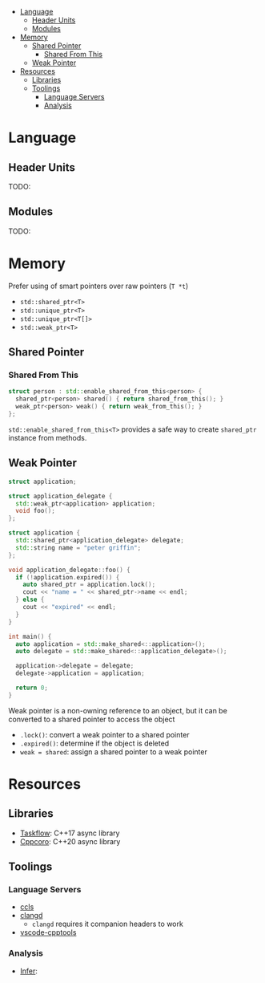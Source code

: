 - [Language](#language)
  - [Header Units](#header-units)
  - [Modules](#modules)
- [Memory](#memory)
  - [Shared Pointer](#shared-pointer)
    - [Shared From This](#shared-from-this)
  - [Weak Pointer](#weak-pointer)
- [Resources](#resources)
  - [Libraries](#libraries)
  - [Toolings](#toolings)
    - [Language Servers](#language-servers)
    - [Analysis](#analysis)

# Language

## Header Units

TODO:

## Modules

TODO:

# Memory

Prefer using of smart pointers over raw pointers (`T *t`)

- `std::shared_ptr<T>`
- `std::unique_ptr<T>`
- `std::unique_ptr<T[]>`
- `std::weak_ptr<T>`

## Shared Pointer

### Shared From This

```cpp
struct person : std::enable_shared_from_this<person> {
  shared_ptr<person> shared() { return shared_from_this(); }
  weak_ptr<person> weak() { return weak_from_this(); }
};
```

`std::enable_shared_from_this<T>` provides a safe way to create `shared_ptr`
instance from methods.

## Weak Pointer

```cpp
struct application;

struct application_delegate {
  std::weak_ptr<application> application;
  void foo();
};

struct application {
  std::shared_ptr<application_delegate> delegate;
  std::string name = "peter griffin";
};

void application_delegate::foo() {
  if (!application.expired()) {
    auto shared_ptr = application.lock();
    cout << "name = " << shared_ptr->name << endl;
  } else {
    cout << "expired" << endl;
  }
}

int main() {
  auto application = std::make_shared<::application>();
  auto delegate = std::make_shared<::application_delegate>();

  application->delegate = delegate;
  delegate->application = application;

  return 0;
}
```

Weak pointer is a non-owning reference to an object, but it can be converted to
a shared pointer to access the object

- `.lock()`: convert a weak pointer to a shared pointer
- `.expired()`: determine if the object is deleted
- `weak = shared`: assign a shared pointer to a weak pointer

# Resources

## Libraries

- [Taskflow](https://github.com/taskflow/taskflow): C++17 async library
- [Cppcoro](https://github.com/lewissbaker/cppcoro): C++20 async library

## Toolings

### Language Servers

- [ccls](https://github.com/MaskRay/ccls)
- [clangd](https://github.com/clangd/clangd/tree/master)
  - `clangd` requires it companion headers to work
- [vscode-cpptools](https://github.com/microsoft/vscode-cpptools)

### Analysis

- [Infer](https://fbinfer.com):
